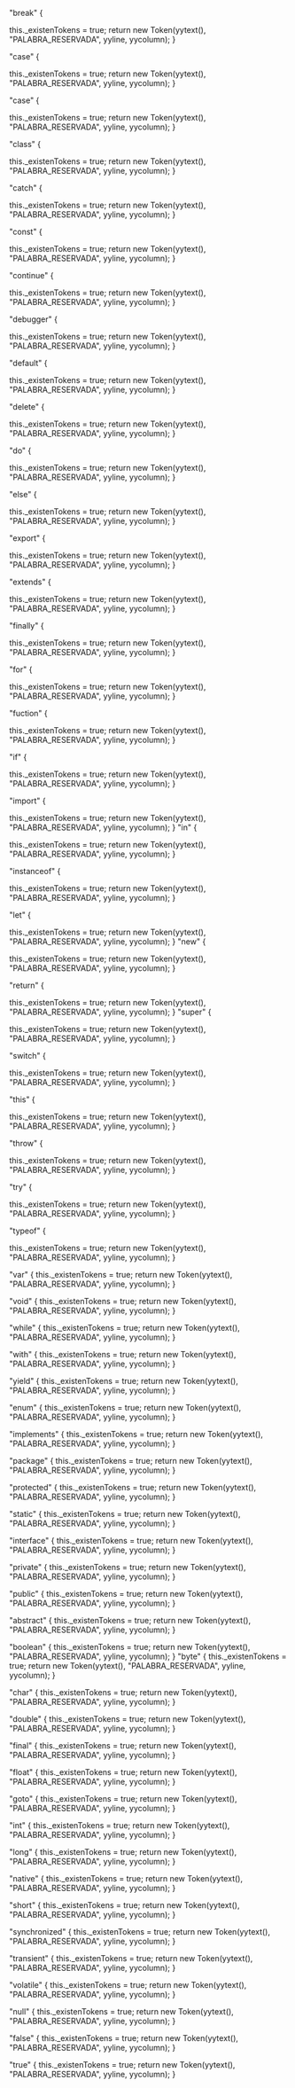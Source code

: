 <YYINITIAL> "break" {

this._existenTokens = true;
return new Token(yytext(), "PALABRA_RESERVADA", yyline, yycolumn);
}

<YYINITIAL> "case" {

this._existenTokens = true;
return new Token(yytext(), "PALABRA_RESERVADA", yyline, yycolumn);
}

<YYINITIAL> "case" {

this._existenTokens = true;
return new Token(yytext(), "PALABRA_RESERVADA", yyline, yycolumn);
}

<YYINITIAL> "class" {

this._existenTokens = true;
return new Token(yytext(), "PALABRA_RESERVADA", yyline, yycolumn);
}

<YYINITIAL> "catch" {

this._existenTokens = true;
return new Token(yytext(), "PALABRA_RESERVADA", yyline, yycolumn);
}

<YYINITIAL> "const" {

this._existenTokens = true;
return new Token(yytext(), "PALABRA_RESERVADA", yyline, yycolumn);
}

<YYINITIAL> "continue" {

this._existenTokens = true;
return new Token(yytext(), "PALABRA_RESERVADA", yyline, yycolumn);
}

<YYINITIAL> "debugger" {

this._existenTokens = true;
return new Token(yytext(), "PALABRA_RESERVADA", yyline, yycolumn);
}

<YYINITIAL> "default" {

this._existenTokens = true;
return new Token(yytext(), "PALABRA_RESERVADA", yyline, yycolumn);
}

<YYINITIAL> "delete" {

this._existenTokens = true;
return new Token(yytext(), "PALABRA_RESERVADA", yyline, yycolumn);
}

<YYINITIAL> "do" {

this._existenTokens = true;
return new Token(yytext(), "PALABRA_RESERVADA", yyline, yycolumn);
}

<YYINITIAL> "else" {

this._existenTokens = true;
return new Token(yytext(), "PALABRA_RESERVADA", yyline, yycolumn);
}

<YYINITIAL> "export" {

this._existenTokens = true;
return new Token(yytext(), "PALABRA_RESERVADA", yyline, yycolumn);
}

<YYINITIAL> "extends" {

this._existenTokens = true;
return new Token(yytext(), "PALABRA_RESERVADA", yyline, yycolumn);
}

<YYINITIAL> "finally" {

this._existenTokens = true;
return new Token(yytext(), "PALABRA_RESERVADA", yyline, yycolumn);
}

<YYINITIAL> "for" {

this._existenTokens = true;
return new Token(yytext(), "PALABRA_RESERVADA", yyline, yycolumn);
}

<YYINITIAL> "fuction" {

this._existenTokens = true;
return new Token(yytext(), "PALABRA_RESERVADA", yyline, yycolumn);
}

<YYINITIAL> "if" {

this._existenTokens = true;
return new Token(yytext(), "PALABRA_RESERVADA", yyline, yycolumn);
}

<YYINITIAL> "import" {

this._existenTokens = true;
return new Token(yytext(), "PALABRA_RESERVADA", yyline, yycolumn);
}
<YYINITIAL> "in" {

this._existenTokens = true;
return new Token(yytext(), "PALABRA_RESERVADA", yyline, yycolumn);
}

<YYINITIAL> "instanceof" {

this._existenTokens = true;
return new Token(yytext(), "PALABRA_RESERVADA", yyline, yycolumn);
}

<YYINITIAL> "let" {

this._existenTokens = true;
return new Token(yytext(), "PALABRA_RESERVADA", yyline, yycolumn);
}
<YYINITIAL> "new" {

this._existenTokens = true;
return new Token(yytext(), "PALABRA_RESERVADA", yyline, yycolumn);
}

<YYINITIAL> "return" {

this._existenTokens = true;
return new Token(yytext(), "PALABRA_RESERVADA", yyline, yycolumn);
}
<YYINITIAL> "super" {

this._existenTokens = true;
return new Token(yytext(), "PALABRA_RESERVADA", yyline, yycolumn);
}


<YYINITIAL> "switch" {

this._existenTokens = true;
return new Token(yytext(), "PALABRA_RESERVADA", yyline, yycolumn);
}


<YYINITIAL> "this" {

this._existenTokens = true;
return new Token(yytext(), "PALABRA_RESERVADA", yyline, yycolumn);
}

<YYINITIAL> "throw" {

this._existenTokens = true;
return new Token(yytext(), "PALABRA_RESERVADA", yyline, yycolumn);
}

<YYINITIAL> "try" {

this._existenTokens = true;
return new Token(yytext(), "PALABRA_RESERVADA", yyline, yycolumn);
}

<YYINITIAL> "typeof" {

this._existenTokens = true;
return new Token(yytext(), "PALABRA_RESERVADA", yyline, yycolumn);
}

<YYINITIAL> "var" {
this._existenTokens = true;
return new Token(yytext(), "PALABRA_RESERVADA", yyline, yycolumn);
}

<YYINITIAL> "void" {
this._existenTokens = true;
return new Token(yytext(), "PALABRA_RESERVADA", yyline, yycolumn);
}

<YYINITIAL> "while" {
this._existenTokens = true;
return new Token(yytext(), "PALABRA_RESERVADA", yyline, yycolumn);
}

<YYINITIAL> "with" {
this._existenTokens = true;
return new Token(yytext(), "PALABRA_RESERVADA", yyline, yycolumn);
}

<YYINITIAL> "yield" {
this._existenTokens = true;
return new Token(yytext(), "PALABRA_RESERVADA", yyline, yycolumn);
}

<YYINITIAL> "enum" {
this._existenTokens = true;
return new Token(yytext(), "PALABRA_RESERVADA", yyline, yycolumn);
}

<YYINITIAL> "implements" {
this._existenTokens = true;
return new Token(yytext(), "PALABRA_RESERVADA", yyline, yycolumn);
}

<YYINITIAL> "package" {
this._existenTokens = true;
return new Token(yytext(), "PALABRA_RESERVADA", yyline, yycolumn);
}

<YYINITIAL> "protected" {
this._existenTokens = true;
return new Token(yytext(), "PALABRA_RESERVADA", yyline, yycolumn);
}

<YYINITIAL> "static" {
this._existenTokens = true;
return new Token(yytext(), "PALABRA_RESERVADA", yyline, yycolumn);
}

<YYINITIAL> "interface" {
this._existenTokens = true;
return new Token(yytext(), "PALABRA_RESERVADA", yyline, yycolumn);
}

<YYINITIAL> "private" {
this._existenTokens = true;
return new Token(yytext(), "PALABRA_RESERVADA", yyline, yycolumn);
}

<YYINITIAL> "public" {
this._existenTokens = true;
return new Token(yytext(), "PALABRA_RESERVADA", yyline, yycolumn);
}

<YYINITIAL> "abstract" {
this._existenTokens = true;
return new Token(yytext(), "PALABRA_RESERVADA", yyline, yycolumn);
}

<YYINITIAL> "boolean" {
this._existenTokens = true;
return new Token(yytext(), "PALABRA_RESERVADA", yyline, yycolumn);
}
<YYINITIAL> "byte" {
this._existenTokens = true;
return new Token(yytext(), "PALABRA_RESERVADA", yyline, yycolumn);
}

<YYINITIAL> "char" {
this._existenTokens = true;
return new Token(yytext(), "PALABRA_RESERVADA", yyline, yycolumn);
}

<YYINITIAL> "double" {
this._existenTokens = true;
return new Token(yytext(), "PALABRA_RESERVADA", yyline, yycolumn);
}

<YYINITIAL> "final" {
this._existenTokens = true;
return new Token(yytext(), "PALABRA_RESERVADA", yyline, yycolumn);
}

<YYINITIAL> "float" {
this._existenTokens = true;
return new Token(yytext(), "PALABRA_RESERVADA", yyline, yycolumn);
}

<YYINITIAL> "goto" {
this._existenTokens = true;
return new Token(yytext(), "PALABRA_RESERVADA", yyline, yycolumn);
}

<YYINITIAL> "int" {
this._existenTokens = true;
return new Token(yytext(), "PALABRA_RESERVADA", yyline, yycolumn);
}

<YYINITIAL> "long" {
this._existenTokens = true;
return new Token(yytext(), "PALABRA_RESERVADA", yyline, yycolumn);
}

<YYINITIAL> "native" {
this._existenTokens = true;
return new Token(yytext(), "PALABRA_RESERVADA", yyline, yycolumn);
}

<YYINITIAL> "short" {
this._existenTokens = true;
return new Token(yytext(), "PALABRA_RESERVADA", yyline, yycolumn);
}

<YYINITIAL> "synchronized" {
this._existenTokens = true;
return new Token(yytext(), "PALABRA_RESERVADA", yyline, yycolumn);
}

<YYINITIAL> "transient" {
this._existenTokens = true;
return new Token(yytext(), "PALABRA_RESERVADA", yyline, yycolumn);
}

<YYINITIAL> "volatile" {
this._existenTokens = true;
return new Token(yytext(), "PALABRA_RESERVADA", yyline, yycolumn);
}

<YYINITIAL> "null" {
this._existenTokens = true;
return new Token(yytext(), "PALABRA_RESERVADA", yyline, yycolumn);
}

<YYINITIAL> "false" {
this._existenTokens = true;
return new Token(yytext(), "PALABRA_RESERVADA", yyline, yycolumn);
}

<YYINITIAL> "true" {
this._existenTokens = true;
return new Token(yytext(), "PALABRA_RESERVADA", yyline, yycolumn);
}



































